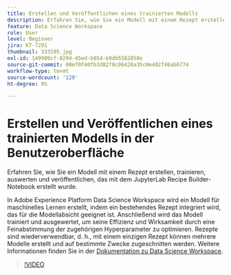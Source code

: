 ```yaml
---
title: Erstellen und Veröffentlichen eines trainierten Modells
description: Erfahren Sie, wie Sie ein Modell mit einem Rezept erstellen, trainieren, auswerten und veröffentlichen, das mit dem JupyterLab Recipe Builder-Notebook erstellt wurde.
feature: Data Science Workspace
role: User
level: Beginner
jira: KT-7291
thumbnail: 333595.jpg
exl-id: 149909cf-8294-45ed-b854-b9db5582858e
source-git-commit: 00ef0f40fb3d82f0c06428a35c0e402f46ab6774
workflow-type: tm+mt
source-wordcount: '129'
ht-degree: 0%

---
```


# Erstellen und Veröffentlichen eines trainierten Modells in der Benutzeroberfläche

Erfahren Sie, wie Sie ein Modell mit einem Rezept erstellen, trainieren, auswerten und veröffentlichen, das mit dem JupyterLab Recipe Builder-Notebook erstellt wurde.

In Adobe Experience Platform Data Science Workspace wird ein Modell für maschinelles Lernen erstellt, indem ein bestehendes Rezept integriert wird, das für die Modellabsicht geeignet ist. Anschließend wird das Modell trainiert und ausgewertet, um seine Effizienz und Wirksamkeit durch eine Feinabstimmung der zugehörigen Hyperparameter zu optimieren. Rezepte sind wiederverwendbar, d. h., mit einem einzigen Rezept können mehrere Modelle erstellt und auf bestimmte Zwecke zugeschnitten werden. Weitere Informationen finden Sie in der [Dokumentation zu Data Science Workspace](https://experienceleague.adobe.com/docs/experience-platform/data-science-workspace/home.html).

>[!VIDEO](https://video.tv.adobe.com/v/333595)

